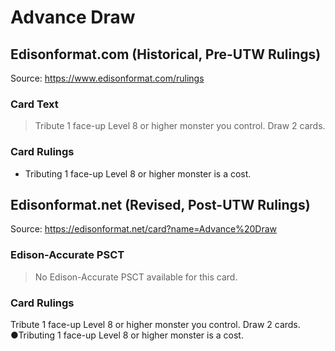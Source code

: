 # Advance Draw

## Edisonformat.com (Historical, Pre-UTW Rulings)

Source: https://www.edisonformat.com/rulings

### Card Text

> Tribute 1 face-up Level 8 or higher monster you control. Draw 2 cards.

### Card Rulings

*   Tributing 1 face-up Level 8 or higher monster is a cost.

## Edisonformat.net (Revised, Post-UTW Rulings)

Source: https://edisonformat.net/card?name=Advance%20Draw

### Edison-Accurate PSCT

> No Edison-Accurate PSCT available for this card.

### Card Rulings

Tribute 1 face-up Level 8 or higher monster you control. Draw 2 cards.
●Tributing 1 face-up Level 8 or higher monster is a cost.
            